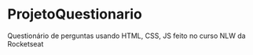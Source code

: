 # ProjetoQuestionario
Questionário de perguntas usando HTML, CSS, JS feito no curso NLW da Rocketseat
